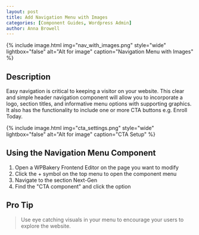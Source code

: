 ```yaml
---
layout: post
title: Add Navigation Menu with Images
categories: [Component Guides, Wordpress Admin]
author: Anna Browell
---
```

{% include image.html img="nav_with_images.png" style="wide" lightbox="false" alt="Alt for image" caption="Navigation Menu with Images" %}


## Description

Easy navigation is critical to keeping a visitor on your website. This clear and simple header navigation component will allow you to incorporate a logo, section titles, and informative menu options with supporting graphics. It also has the functionality to include one or more CTA buttons e.g. Enroll Today.

{% include image.html img="cta_settings.png" style="wide" lightbox="false" alt="Alt for image" caption="CTA Setup" %}


## Using the Navigation Menu Component


1. Open a WPBakery Frontend Editor on the page you want to modify
2. Click the + symbol on the top menu to open the component menu
3. Navigate to the section Next-Gen
4. Find the "CTA component" and click the option


## Pro Tip
> Use eye catching visuals in your menu to encourage your users to explore the website.

